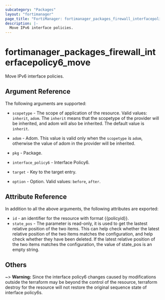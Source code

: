 ```yaml
---
subcategory: "Packages"
layout: "fortimanager"
page_title: "FortiManager: fortimanager_packages_firewall_interfacepolicy6_move"
description: |-
  Move IPv6 interface policies.
---
```


# fortimanager_packages_firewall_interfacepolicy6_move
Move IPv6 interface policies.

## Argument Reference


The following arguments are supported:

* `scopetype` - The scope of application of the resource. Valid values: `inherit`, `adom`. The `inherit` means that the scopetype of the provider will be inherited, and adom will also be inherited. The default value is `inherit`.
* `adom` - Adom. This value is valid only when the `scopetype` is `adom`, otherwise the value of adom in the provider will be inherited.
* `pkg` - Package.
* `interface_policy6` - Interface Policy6.

* `target` - Key to the target entry.
* `option` - Option. Valid values: `before`, `after`.


## Attribute Reference

In addition to all the above arguments, the following attributes are exported:
* `id` - an identifier for the resource with format {{policyid}}.
* `state_pos` - The parameter is read-only, it is used to get the lastest relative position of the two items. This can help check whether the latest relative position of the two items matches the configuration, and help check whether they have been deleted. If the latest relative position of the two items matches the configuration, the value of state_pos is an empty string.

## Others

~> **Warning:** Since the interface policy6 changes caused by modifications outside the terraform may be beyond the control of the resource, terraform destroy for the resource will not restore the original sequence state of interface policy6s.
